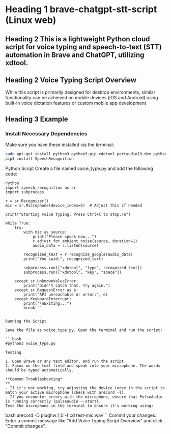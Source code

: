 # Heading 1 brave-chatgpt-stt-script (Linux web)

## Heading 2 This is a lightweight Python cloud script for voice typing and speech-to-text (STT) automation in Brave and ChatGPT, utilizing xdtool. 

## Heading 2 Voice Typing Script Overview

While this script is primarily designed for desktop environments, similar functionality can be achieved on mobile devices (iOS and Android) using built-in voice dictation features or custom mobile app development

## Heading 3 Example


### Install Necessary Dependencies
Make sure you have these installed via the terminal:


```bash
sudo apt-get install python3 python3-pip xdotool portaudio19-dev python3-pyaudio
pip3 install SpeechRecognition
```


Python Script
Create a file named voice_type.py and add the following code:

```
Python
import speech_recognition as sr
import subprocess

r = sr.Recognizer()
mic = sr.Microphone(device_index=5)  # Adjust this if needed

print("Starting voice typing. Press Ctrl+C to stop.\n")

while True:
    try:
        with mic as source:
            print("Please speak now...")
            r.adjust_for_ambient_noise(source, duration=1)
            audio_data = r.listen(source)

        recognized_text = r.recognize_google(audio_data)
        print("You said:", recognized_text)

        subprocess.run(["xdotool", "type", recognized_text])
        subprocess.run(["xdotool", "key", "space"])

    except sr.UnknownValueError:
        print("Didn't catch that. Try again.")
    except sr.RequestError as e:
        print("API unreachable or error:", e)
    except KeyboardInterrupt:
        print("\nExiting...")
        break```


Running the Script

Save the file as voice_type.py. Open the terminal and run the script:

```bash
#python3 voice_type.py

Testing

1. Open Brave or any text editor, and run the script.
2. Focus on the text field and speak into your microphone. The words should be typed automatically.

**Common Troubleshooting*
**
- If it's not working, try adjusting the device index in the script to match your active microphone (check with arecord -l).
- If you encounter errors with the microphone, ensure that PulseAudio is running correctly (pulseaudio --start).
Test the microphone in the terminal to ensure it's working using:

```
bash
arecord -D plughw:1,0 -f cd test-mic.wav```
Commit your changes: Enter a commit message like "Add Voice Typing Script Overview" and click "Commit changes".

